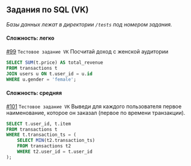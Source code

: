 ## Задания по SQL (VK)

*Базы данных лежат в директории `/tests` под номером задания.*

#### Сложность: легко

[#99](tests/99/99.md) `Тестовое задание VK` Посчитай доход с женской аудитории
```sql
SELECT SUM(t.price) AS total_revenue
FROM transactions t
JOIN users u ON t.user_id = u.id
WHERE u.gender = 'female';
```


#### Сложность: средняя

[#101](tests/101/101.md) `Тестовое задание VK` Выведи для каждого пользователя первое наименование, которое он заказал (первое по времени транзакции).
```sql
SELECT t.user_id, t.item
FROM transactions t
WHERE t.transaction_ts = (
    SELECT MIN(t2.transaction_ts) 
    FROM transactions t2 
    WHERE t2.user_id = t.user_id
);
```
